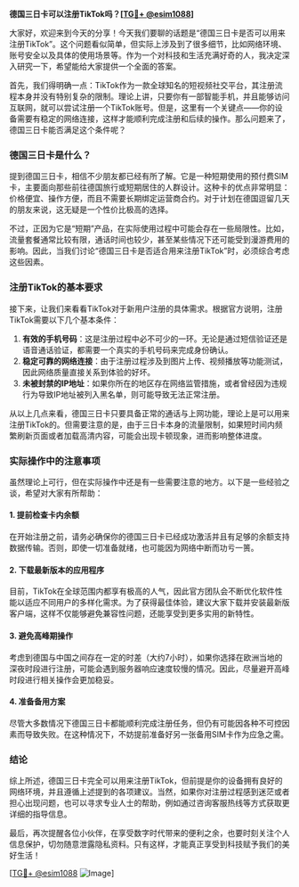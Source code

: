 **德国三日卡可以注册TikTok吗？[[TG💪+ @esim1088](https://t.me/s/esim1088)]**

大家好，欢迎来到今天的分享！今天我们要聊的话题是“德国三日卡是否可以用来注册TikTok”。这个问题看似简单，但实际上涉及到了很多细节，比如网络环境、账号安全以及具体的使用场景等。作为一个对科技和生活充满好奇的人，我决定深入研究一下，希望能给大家提供一个全面的答案。

首先，我们得明确一点：TikTok作为一款全球知名的短视频社交平台，其注册流程本身并没有特别复杂的限制。理论上讲，只要你有一部智能手机，并且能够访问互联网，就可以尝试注册一个TikTok账号。但是，这里有一个关键点——你的设备需要有稳定的网络连接，这样才能顺利完成注册和后续的操作。那么问题来了，德国三日卡能否满足这个条件呢？

### 德国三日卡是什么？

提到德国三日卡，相信不少朋友都已经有所了解。它是一种短期使用的预付费SIM卡，主要面向那些前往德国旅行或短期居住的人群设计。这种卡的优点非常明显：价格便宜、操作方便，而且不需要长期绑定运营商合约。对于计划在德国逗留几天的朋友来说，这无疑是一个性价比极高的选择。

不过，正因为它是“短期”产品，在实际使用过程中可能会存在一些局限性。比如，流量套餐通常比较有限，通话时间也较少，甚至某些情况下还可能受到漫游费用的影响。因此，当我们讨论“德国三日卡是否适合用来注册TikTok”时，必须综合考虑这些因素。

### 注册TikTok的基本要求

接下来，让我们来看看TikTok对于新用户注册的具体需求。根据官方说明，注册TikTok需要以下几个基本条件：

1. **有效的手机号码**：这是注册过程中必不可少的一环。无论是通过短信验证还是语音通话验证，都需要一个真实的手机号码来完成身份确认。
2. **稳定可靠的网络连接**：由于注册过程涉及到图片上传、视频播放等功能测试，因此网络质量直接关系到体验的好坏。
3. **未被封禁的IP地址**：如果你所在的地区存在网络监管措施，或者曾经因为违规行为导致IP地址被列入黑名单，则可能导致无法正常注册。

从以上几点来看，德国三日卡只要具备正常的通话与上网功能，理论上是可以用来注册TikTok的。但需要注意的是，由于三日卡本身的流量限制，如果短时间内频繁刷新页面或者加载高清内容，可能会出现卡顿现象，进而影响整体进度。

### 实际操作中的注意事项

虽然理论上可行，但在实际操作中还是有一些需要注意的地方。以下是一些经验之谈，希望对大家有所帮助：

#### 1. 提前检查卡内余额
在开始注册之前，请务必确保你的德国三日卡已经成功激活并且有足够的余额支持数据传输。否则，即使一切准备就绪，也可能因为网络中断而功亏一篑。

#### 2. 下载最新版本的应用程序
目前，TikTok在全球范围内都享有极高的人气，因此官方团队会不断优化软件性能以适应不同用户的多样化需求。为了获得最佳体验，建议大家下载并安装最新版客户端，这样不仅能够避免兼容性问题，还能享受到更多实用的新特性。

#### 3. 避免高峰期操作
考虑到德国与中国之间存在一定的时差（大约7小时），如果你选择在欧洲当地的深夜时段进行注册，可能会遇到服务器响应速度较慢的情况。因此，尽量避开高峰时段进行相关操作会更加稳妥。

#### 4. 准备备用方案
尽管大多数情况下德国三日卡都能顺利完成注册任务，但仍有可能因各种不可控因素而导致失败。在这种情况下，不妨提前准备好另一张备用SIM卡作为应急之需。

### 结论

综上所述，德国三日卡完全可以用来注册TikTok，但前提是你的设备拥有良好的网络环境，并且遵循上述提到的各项建议。当然，如果你对注册过程感到迷茫或者担心出现问题，也可以寻求专业人士的帮助，例如通过咨询客服热线等方式获取更详细的指导信息。

最后，再次提醒各位小伙伴，在享受数字时代带来的便利之余，也要时刻关注个人信息保护，切勿随意泄露隐私资料。只有这样，才能真正享受到科技赋予我们的美好生活！

[[TG💪+ @esim1088](https://t.me/s/esim1088) ![Image](https://i.postimg.cc/4NQfJmqS/Snipaste-2025-05-13-00-14-12.png)]
